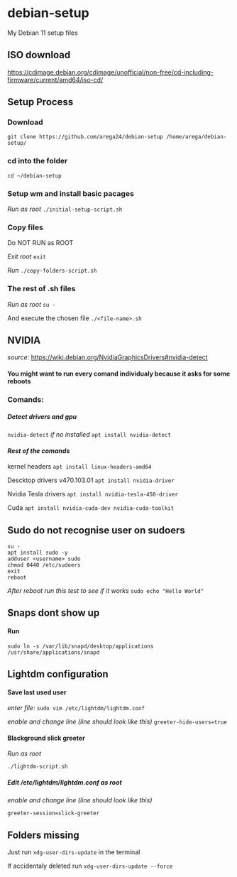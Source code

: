 # debian-setup
My Debian 11 setup files

## ISO download
https://cdimage.debian.org/cdimage/unofficial/non-free/cd-including-firmware/current/amd64/iso-cd/

## Setup Process

### Download
``
git clone https://github.com/arega24/debian-setup /home/arega/debian-setup/
``

### cd into the folder
``
cd ~/debian-setup
``

### Setup wm and install basic pacages
_Run as root_
``
./initial-setup-script.sh
``
### Copy files
Do NOT RUN as ROOT

_Exit root_
``
exit
``

_Run_
``
./copy-folders-script.sh
``

### The rest of .sh files
_Run as root_
``
su -
``

And execute the chosen file
``
./<file-name>.sh
``

## NVIDIA
_source:_ https://wiki.debian.org/NvidiaGraphicsDrivers#nvidia-detect
#### You might want to run every comand individualy because it asks for some reboots
### Comands:
##### _Detect drivers and gpu_
``
nvidia-detect
``
_if no installed_
``
apt install nvidia-detect
``

#### _Rest of the comands_
kernel headers
``
apt install linux-headers-amd64
``

Descktop drivers v470.103.01
``
apt install nvidia-driver
``

Nvidia Tesla drivers
``
apt install nvidia-tesla-450-driver
``

Cuda
``
apt install nvidia-cuda-dev nvidia-cuda-toolkit
``


## Sudo do not recognise user on sudoers
```
su -
apt install sudo -y
adduser <username> sudo
chmod 0440 /etc/sudoers
exit
reboot
```

_After reboot run this test to see if it works_
``
sudo echo "Hello World"
``

## Snaps dont show up
#### Run
```
sudo ln -s /var/lib/snapd/desktop/applications 
/usr/share/applications/snapd
```

## Lightdm configuration
#### Save last used user
_enter file:_
``
sudo vim /etc/lightdm/lightdm.conf
``

_enable and change line (line should look like this)_
``
greeter-hide-users=true
``

#### Blackground slick greeter
_Run as root_

``
./lightdm-script.sh
``

##### Edit _/etc/lightdm/lightdm.conf as root_

_enable and change line (line should look like this)_

``
greeter-session=slick-greeter
``

## Folders missing
Just run 
``
xdg-user-dirs-update
``
in the terminal

If accidentaly deleted run
``
xdg-user-dirs-update --force
``
